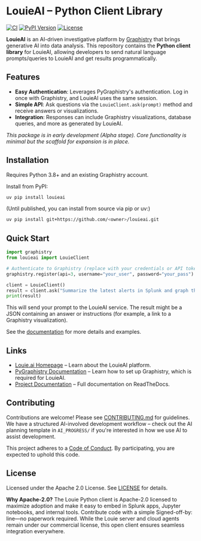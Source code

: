 # LouieAI – Python Client Library

[![CI](https://github.com/<owner>/louieai/actions/workflows/ci.yml/badge.svg)](https://github.com/<owner>/louieai/actions/workflows/ci.yml)
[![PyPI Version](https://img.shields.io/pypi/v/louieai.svg)](https://pypi.org/project/louieai/)
[![License](https://img.shields.io/badge/License-Apache%202.0-blue.svg)](LICENSE)

**LouieAI** is an AI-driven investigative platform by [Graphistry](https://www.graphistry.com) that brings generative AI into data analysis. This repository contains the **Python client library** for LouieAI, allowing developers to send natural language prompts/queries to LouieAI and get results programmatically.

## Features
- **Easy Authentication**: Leverages PyGraphistry's authentication. Log in once with Graphistry, and LouieAI uses the same session.
- **Simple API**: Ask questions via the `LouieClient.ask(prompt)` method and receive answers or visualizations.
- **Integration**: Responses can include Graphistry visualizations, database queries, and more as generated by LouieAI.

*This package is in early development (Alpha stage). Core functionality is minimal but the scaffold for expansion is in place.*

## Installation

Requires Python 3.8+ and an existing Graphistry account.

Install from PyPI:
```bash
uv pip install louieai
```

(Until published, you can install from source via pip or uv:)
```bash
uv pip install git+https://github.com/<owner>/louieai.git
```

## Quick Start

```python
import graphistry
from louieai import LouieClient

# Authenticate to Graphistry (replace with your credentials or API token)
graphistry.register(api=3, username="your_user", password="your_pass")

client = LouieClient()
result = client.ask("Summarize the latest alerts in Splunk and graph the entities.")
print(result)
```

This will send your prompt to the LouieAI service. The result might be a JSON containing an answer or instructions (for example, a link to a Graphistry visualization).

See the [documentation](https://louieai.readthedocs.io) for more details and examples.

## Links

- [Louie.ai Homepage](https://louie.ai) – Learn about the LouieAI platform.
- [PyGraphistry Documentation](https://github.com/graphistry/pygraphistry) – Learn how to set up Graphistry, which is required for LouieAI.
- [Project Documentation](https://louieai.readthedocs.io) – Full documentation on ReadTheDocs.

## Contributing

Contributions are welcome! Please see [CONTRIBUTING.md](CONTRIBUTING.md) for guidelines. We have a structured AI-involved development workflow – check out the AI planning template in `AI_PROGRESS/` if you're interested in how we use AI to assist development.

This project adheres to a [Code of Conduct](CODE_OF_CONDUCT.md). By participating, you are expected to uphold this code.

## License

Licensed under the Apache 2.0 License. See [LICENSE](LICENSE) for details.

**Why Apache-2.0?** The Louie Python client is Apache-2.0 licensed to maximize adoption and make it easy to embed in Splunk apps, Jupyter notebooks, and internal tools. Contribute code with a simple Signed-off-by: line—no paperwork required. While the Louie server and cloud agents remain under our commercial license, this open client ensures seamless integration everywhere.